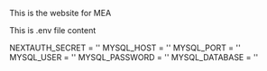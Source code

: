 This is the website for MEA

This is .env file content

NEXTAUTH_SECRET = ''
MYSQL_HOST = ''
MYSQL_PORT = ''
MYSQL_USER = ''
MYSQL_PASSWORD = ''
MYSQL_DATABASE = ''